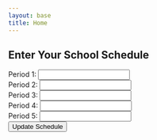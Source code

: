 ```yaml
---
layout: base
title: Home
---
```

<html lang="en">
<head>
    <meta charset="UTF-8">
    <meta name="viewport" content="width=device-width, initial-scale=1.0">
    <title>School Schedule Tracker</title>
</head>
<body>
    <h2>Enter Your School Schedule</h2>
    <div>
        <label for="classPeriod1">Period 1:</label>
        <input type="text" id="classPeriod1"><br>
        <label for="classPeriod2">Period 2:</label>
        <input type="text" id="classPeriod2"><br>
        <label for="classPeriod3">Period 3:</label>
        <input type="text" id="classPeriod3"><br>
        <label for="classPeriod4">Period 4:</label>
        <input type="text" id="classPeriod4"><br>
        <label for="classPeriod5">Period 5:</label>
        <input type="text" id="classPeriod5"><br>
        <button onclick="updateSchedule()">Update Schedule</button>
    </div>
    <div id="time"></div>
    <div id="scheduleResults"></div>
    <script>
        // Function to calculate the time left in a period
        function calculateTimeLeft(currentTime, startTime, endTime) {
            const current = new Date(currentTime);
            const start = new Date(currentTime);
            const end = new Date(currentTime);
            start.setHours(startTime.split(':')[0]);
            start.setMinutes(startTime.split(':')[1]);
            end.setHours(endTime.split(':')[0]);
            end.setMinutes(endTime.split(':')[1]);
            const timeLeft = Math.max(0, (end - current) / 60000); // in minutes
            return timeLeft;
        }
        // Define your school schedule with non-overlapping times
const schedule = [
    { period: 'Period 1', startTime: '08:35', endTime: '09:44', duration: 69, class: '' },
    { period: 'Period 2', startTime: '09:49', endTime: '10:58', duration: 69, class: '' },
    { period: 'BREAK', startTime: '10:58', endTime: '11:08', duration: 10, class: '' },
    { period: 'Period 3', startTime: '11:13', endTime: '12:22', duration: 69, class: '' },
    { period: 'LUNCH', startTime: '12:22', endTime: '12:52', duration: 30, class: '' },
    { period: 'Period 4', startTime: '12:57', endTime: '14:06', duration: 69, class: '' },
    { period: 'OFFICE HOURS', startTime: '14:06', endTime: '14:31', duration: 25, class: '' },
    { period: 'Period 5', startTime: '14:36', endTime: '15:45', duration: 69, class: '' }
];
        // Function to update the schedule based on user input
        function updateSchedule() {
            for (let i = 0; i < schedule.length; i++) {
                schedule[i].class = document.getElementById(`classPeriod${i + 1}`).value;
            }
            updateClock();
        }
        function updateClock() {
            const now = new Date();
            const hours = now.getHours();
            const minutes = now.getMinutes();
            const seconds = now.getSeconds();
            const ampm = hours >= 12 ? 'PM' : 'AM';
            const formattedHours = hours % 12 || 12;
            const timeString = `${formattedHours}:${minutes.toString().padStart(2, '0')}:${seconds.toString().padStart(2, '0')} ${ampm}`;
            const timeElement = document.getElementById('time');
            timeElement.textContent = timeString;
            // Calculate and display time left for each schedule period
            const scheduleResults = document.getElementById('scheduleResults');
            scheduleResults.innerHTML = '';
            for (const item of schedule) {
                const timeLeft = calculateTimeLeft(now, item.startTime, item.endTime);
                scheduleResults.innerHTML += `<p>${item.period} (${item.class}): ${timeLeft.toFixed(0)} minutes left</p>`;
            }
        }
        // Call updateClock initially to set the time and schedule
        updateClock();
        // Update the clock and schedule every second
        setInterval(updateClock, 1000);
    </script>
</body>
</html>

